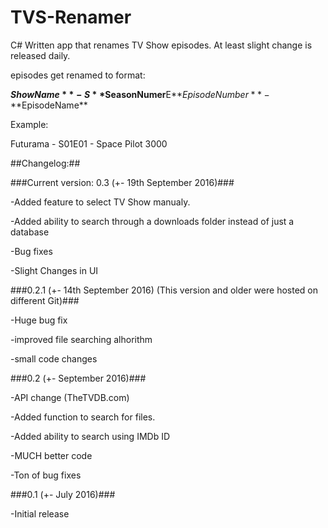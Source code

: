 # TVS-Renamer
C# Written app that renames TV Show episodes. At least slight change is released daily.

episodes get renamed to format:

**$ShowName** - S**$SeasonNumer**E**$EpisodeNumber** - **$EpisodeName**

Example:

Futurama - S01E01 - Space Pilot 3000


##Changelog:##

###Current version: 0.3 (+- 19th September 2016)###

-Added feature to select TV Show manualy.

-Added ability to search through a downloads folder instead of just a database

-Bug fixes

-Slight Changes in UI

###0.2.1 (+- 14th September 2016) (This version and older were hosted on different Git)###

-Huge bug fix

-improved file searching alhorithm

-small code changes

###0.2 (+- September 2016)###

-API change (TheTVDB.com)

-Added function to search for files.

-Added ability to search using IMDb ID

-MUCH better code

-Ton of bug fixes

###0.1 (+- July 2016)###

-Initial release 
